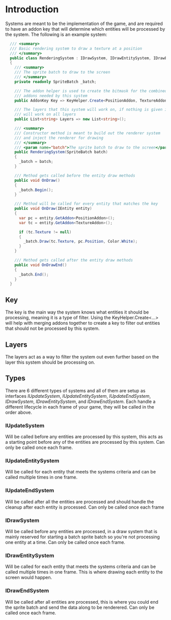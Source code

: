 # Introduction
Systems are meant to be the implementation of the game, and are required to have an addon key that will
determine which entities will be processed by the system.  The following is an example system:

```csharp
  /// <summary>
  /// Basic rendering system to draw a texture at a position
  /// </summary>
  public class RenderingSystem : IDrawSystem, IDrawEntitySystem, IDrawEndSystem
  {
    /// <summary>
    /// The sprite batch to draw to the screen
    /// </summary>
    private readonly SpriteBatch _batch;

    /// The addon helper is used to create the bitmask for the combined
    /// addons needed by this system
    public AddonKey Key => KeyHelper.Create<PositionAddon, TextureAddon>();

    /// The layers that this system will work on, if nothing is given it
    /// will work on all layers
    public List<string> Layers => new List<string>();

    /// <summary>
    /// Constructor method is meant to build out the renderer system
    /// and inject the renderer for drawing
    /// </summary>
    /// <param name="batch">The sprite batch to draw to the screen</param>
    public RenderingSystem(SpriteBatch batch)
    {
      _batch = batch;
    }

    /// Method gets called before the entity draw methods
    public void OnDraw()
    {
      _batch.Begin();
    }

    /// Method will be called for every entity that matches the key
    public void OnDraw(IEntity entity)
    {
      var pc = entity.GetAddon<PositionAddon>();
      var tc = entity.GetAddon<TextureAddon>();

      if (tc.Texture != null)
      {
        _batch.Draw(tc.Texture, pc.Position, Color.White);
      }
    }

    /// Method gets called after the entity draw methods
    public void OnDrawEnd()
    {
      _batch.End();
    }
  }
```
## Key
The key is the main way the system knows what entities it should be processing, meaning it is a type of filter.  Using the
KeyHelper.Create<...> will help with merging addons together to create a key to filter out entities that should not
be processed by this system.

## Layers
The layers act as a way to filter the system out even further based on the layer this system should be processing on.

## Types
There are 6 different types of systems and all of them are setup as interfaces *IUpdateSystem*, *IUpdateEntitySystem*,
*IUpdateEndSystem*, *IDrawSystem*, *IDrawEntitySystem*, and *IDrawEndSystem*.  Each handle a different lifecycle in each frame
of your game, they will be called in the order above.

### IUpdateSystem
Will be called before any entities are processed by this system, this acts as a starting point before any of the entities
are processed by this system.  Can only be called once each frame.

### IUpdateEntitySystem
Will be called for each entity that meets the systems criteria and can be called multiple times in one frame.

### IUpdateEndSystem
Will be called after all the entities are processed and should handle the cleanup after each entity is processed.  Can only
be called once each frame


### IDrawSystem
Will be called before any entities are processed, in a draw system that is mainly reserved for starting a batch sprite batch so
you're not processing one entity at a time. Can only be called once each frame.

### IDrawEntitySystem
Will be called for each entity that meets the systems criteria and can be called multiple times in one frame.  This is where
drawing each entity to the screen would happen.

### IDrawEndSystem
Will be called after all entities are processed, this is where you could end the sprite batch and send the data along to be
renderered.  Can only be called once each frame.